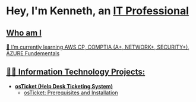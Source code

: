 <h1> Hey, I'm Kenneth, an <a href="https://www.linkedin.com/in/kenneth-stewart-479ba6182/"> IT Professional </h1>
  
  <h2>  Who am I </h2>
  
🌱 I’m currently learning AWS CP, COMPTIA (A+, NETWORK+, SECURITY+), AZURE Fundementals
  
  <h2>👨‍💻 Information Technology Projects:</h2>

- <b>osTicket (Help Desk Ticketing System)</b>
  - [osTicket: Prerequisites and Installation](https://github.com/joshmadakorcc/osticket-prereqs)
